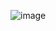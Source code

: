 
![image](https://user-images.githubusercontent.com/64160615/150598472-bce151d9-8c4c-4350-9822-937d4ffb3879.png)

